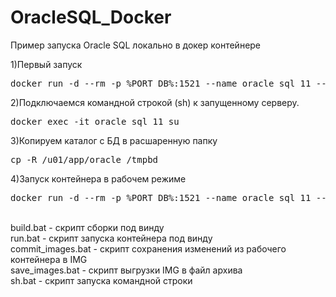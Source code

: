 # OracleSQL_Docker
Пример запуска Oracle SQL локально в докер контейнере 


1)Первый запуск
<pre>docker run -d --rm -p %PORT_DB%:1521 --name oracle_sql_11 --hostname ORACLE-SQL-11 -e ORACLE_ALLOW_REMOTE=true  -e ORACLE_ENABLE_XDB=true -v "%~dp0oracle":/tempbd oracleinanutshell/oracle-xe-11g</pre>

2)Подключаемся командной строкой (sh) к запущенному серверу. 
<pre>docker exec -it oracle_sql_11 su </pre>

3)Копируем каталог с БД в расшаренную папку
<pre>cp -R /u01/app/oracle /tmpbd</pre>

4)Запуск контейнера в рабочем режиме
<pre>docker run -d --rm -p %PORT_DB%:1521 --name oracle_sql_11 --hostname ORACLE-SQL-11   -e ORACLE_ALLOW_REMOTE=true  -e ORACLE_ENABLE_XDB=true -v "%~dp0oracle":/u01/app/oracle oracleinanutshell/oracle-xe-11g</pre>


<br/>build.bat - скрипт сборки под винду
<br/>run.bat - скрипт запуска контейнера под винду
<br/>commit_images.bat - скрипт сохранения изменений из рабочего контейнера в IMG
<br/>save_images.bat - скрипт выгрузки IMG в файл архива
<br/>sh.bat - скрипт запуска командной строки
